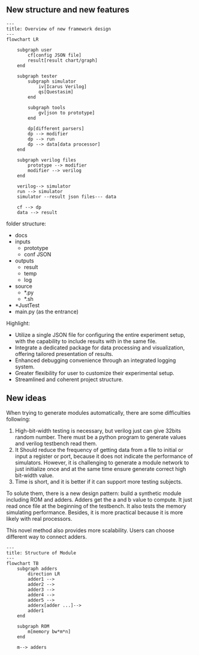 
## New structure and new features

```mermaid
---
title: Overview of new framework design 
---
flowchart LR 
    
    subgraph user
        cf[config JSON file]
        result[result chart/graph]
    end
    
    subgraph tester
        subgraph simulator
            iv[Icarus Verilog]
            qs[Questasim]
        end
        
        subgraph tools 
            gv[json to prototype]
        end

        dp[different parsers]
        dp --> modifier
        dp --> run
        dp --> data[data processor]
    end

    subgraph verilog files
        prototype --> modifier
        modifier --> verilog
    end

    verilog--> simulator
    run --> simulator
    simulator --result json files--- data
    
    cf --> dp
    data --> result
```

folder structure:
- docs
- inputs
  - prototype
  - conf JSON
- outputs
  - result 
  - temp
  - log
- source
  - \*.py
  - \*.sh
- \*JustTest
- main.py (as the entrance)

Highlight:
- Utilize a single JSON file for configuring the entire experiment setup, with the capability to include
results with in the same file.
- Integrate a dedicated package for data processing and visualization, offering tailored presentation 
of results.
- Enhanced debugging convenience through an integrated logging system.
- Greater flexibility for user to customize their experimental setup.
- Streamlined and coherent project structure.

## New ideas

When trying to generate modules automatically, there are some difficulties following:
1. High-bit-width testing is necessary, but verilog just can give 32bits random number. There must be a python program to
generate values and verilog testbench read them.
2. It Should reduce the frequency of getting data from a file to initial or input a register or port, because it does 
not indicate the performance of simulators. However, it is challenging to generate a module network to just initialize 
once and at the same time ensure generate correct high bit-width value.
3. Time is short, and it is better if it can support more testing subjects.

To solute them, there is a new design pattern: build a synthetic module including ROM and adders. Adders get the a and b
value to compute. It just read once file at the beginning of the testbench. It also tests the memory simulating 
performance. Besides, it is more practical because it is more likely with real processors. 

This novel method also provides more scalability. Users can choose different way to connect adders.

```mermaid
---
title: Structure of Module
---
flowchart TB
    subgraph adders
        direction LR
        adder1 -->
        adder2 -->
        adder3 -->
        adder4 -->
        adder5 -->
        adderx[adder ...]-->
        adder1
    end
    
    subgraph ROM 
        m[memory bw*m*n]
    end
    
    m--> adders
```
